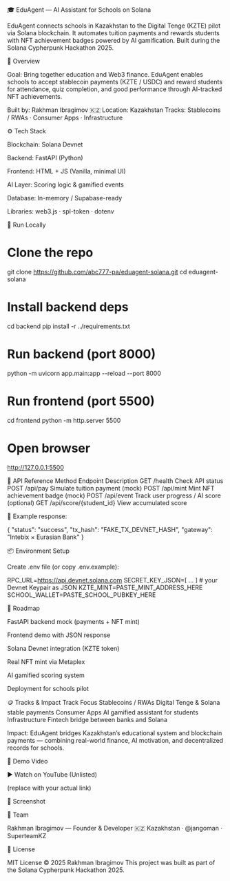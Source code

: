 🎓 EduAgent — AI Assistant for Schools on Solana

EduAgent connects schools in Kazakhstan to the Digital Tenge (KZTE) pilot via Solana blockchain.
It automates tuition payments and rewards students with NFT achievement badges powered by AI gamification.
Built during the Solana Cypherpunk Hackathon 2025.

🧠 Overview

Goal: Bring together education and Web3 finance.
EduAgent enables schools to accept stablecoin payments (KZTE / USDC) and reward students for attendance, quiz completion, and good performance through AI-tracked NFT achievements.

Built by: Rakhman Ibragimov 🇰🇿
Location: Kazakhstan
Tracks: Stablecoins / RWAs · Consumer Apps · Infrastructure

⚙️ Tech Stack

Blockchain: Solana Devnet

Backend: FastAPI (Python)

Frontend: HTML + JS (Vanilla, minimal UI)

AI Layer: Scoring logic & gamified events

Database: In-memory / Supabase-ready

Libraries: web3.js · spl-token · dotenv

🚀 Run Locally
# Clone the repo
git clone https://github.com/abc777-pa/eduagent-solana.git
cd eduagent-solana

# Install backend deps
cd backend
pip install -r ../requirements.txt

# Run backend (port 8000)
python -m uvicorn app.main:app --reload --port 8000

# Run frontend (port 5500)
cd frontend
python -m http.server 5500

# Open browser
http://127.0.0.1:5500

🔌 API Reference
Method	Endpoint	Description
GET	/health	Check API status
POST	/api/pay	Simulate tuition payment (mock)
POST	/api/mint	Mint NFT achievement badge (mock)
POST	/api/event	Track user progress / AI score (optional)
GET	/api/score/{student_id}	View accumulated score

📘 Example response:

{
  "status": "success",
  "tx_hash": "FAKE_TX_DEVNET_HASH",
  "gateway": "Intebix × Eurasian Bank"
}

📦 Environment Setup

Create .env file (or copy .env.example):

RPC_URL=https://api.devnet.solana.com
SECRET_KEY_JSON=[ ... ]   # your Devnet Keypair as JSON
KZTE_MINT=PASTE_MINT_ADDRESS_HERE
SCHOOL_WALLET=PASTE_SCHOOL_PUBKEY_HERE

🧩 Roadmap

 FastAPI backend mock (payments + NFT mint)

 Frontend demo with JSON response

 Solana Devnet integration (KZTE token)

 Real NFT mint via Metaplex

 AI gamified scoring system

 Deployment for schools pilot

🪙 Tracks & Impact
Track	Focus
Stablecoins / RWAs	Digital Tenge & Solana stable payments
Consumer Apps	AI gamified assistant for students
Infrastructure	Fintech bridge between banks and Solana

Impact:
EduAgent bridges Kazakhstan’s educational system and blockchain payments — combining real-world finance, AI motivation, and decentralized records for schools.

🎥 Demo Video

▶️ Watch on YouTube (Unlisted)

(replace with your actual link)

📸 Screenshot

🧠 Team

Rakhman Ibragimov — Founder & Developer
🇰🇿 Kazakhstan · @jangoman
 · SuperteamKZ

🔖 License

MIT License © 2025 Rakhman Ibragimov
This project was built as part of the Solana Cypherpunk Hackathon 2025.
